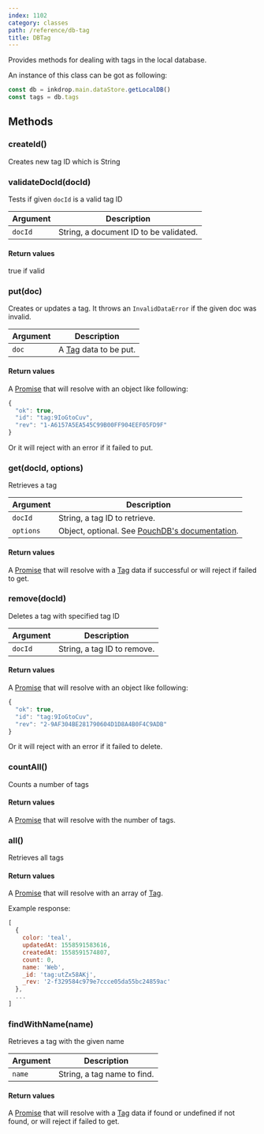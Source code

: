 ```yaml
---
index: 1102
category: classes
path: /reference/db-tag
title: DBTag
---
```


Provides methods for dealing with tags in the local database.

An instance of this class can be got as following:

```js
const db = inkdrop.main.dataStore.getLocalDB()
const tags = db.tags
```

## Methods

### createId()

Creates new tag ID which is String

### validateDocId(docId)

Tests if given `docId` is a valid tag ID

| Argument | Description |
| -------- | ----------- |
| `docId` | String, a document ID to be validated.  |

#### Return values

true if valid

### put(doc)

Creates or updates a tag. It throws an `InvalidDataError` if the given doc was invalid.

| Argument | Description |
| -------- | ----------- |
| `doc` | A [Tag](/reference/data-models#a-nameresource-tagtaga) data to be put. |

#### Return values

A [Promise](https://developer.mozilla.org/en-US/docs/Web/JavaScript/Reference/Global_Objects/Promise) that will resolve with an object like following:

```js
{
  "ok": true,
  "id": "tag:9IoGtoCuv",
  "rev": "1-A6157A5EA545C99B00FF904EEF05FD9F"
}
```

Or it will reject with an error if it failed to put.

### get(docId, options)

Retrieves a tag

| Argument | Description |
| -------- | ----------- |
| `docId` | String, a tag ID to retrieve. |
| `options` | Object, optional. See [PouchDB's documentation](https://pouchdb.com/api.html#fetch_document). |

#### Return values

A [Promise](https://developer.mozilla.org/en-US/docs/Web/JavaScript/Reference/Global_Objects/Promise) that will resolve with a [Tag](/reference/data-models#a-nameresource-tagtaga) data if successful or will reject if failed to get.

### remove(docId)

Deletes a tag with specified tag ID

| Argument | Description |
| -------- | ----------- |
| `docId` | String, a tag ID to remove. |

#### Return values

A [Promise](https://developer.mozilla.org/en-US/docs/Web/JavaScript/Reference/Global_Objects/Promise) that will resolve with an object like following:

```js
{
  "ok": true,
  "id": "tag:9IoGtoCuv",
  "rev": "2-9AF304BE281790604D1D8A4B0F4C9ADB"
}
```

Or it will reject with an error if it failed to delete.

### countAll()

Counts a number of tags

#### Return values

A [Promise](https://developer.mozilla.org/en-US/docs/Web/JavaScript/Reference/Global_Objects/Promise) that will resolve with the number of tags.

### all()

Retrieves all tags

#### Return values

A [Promise](https://developer.mozilla.org/en-US/docs/Web/JavaScript/Reference/Global_Objects/Promise) that will resolve with an array of [Tag](/reference/data-models#a-nameresource-tagtaga).

Example response:

```js
[
  {
    color: 'teal',
    updatedAt: 1558591583616,
    createdAt: 1558591574807,
    count: 0,
    name: 'Web',
    _id: 'tag:utZx58AKj',
    _rev: '2-f329584c979e7ccce05da55bc24859ac'
  },
  ...
]
```

### findWithName(name)

Retrieves a tag with the given name

| Argument | Description |
| -------- | ----------- |
| `name` | String, a tag name to find. |

#### Return values

A [Promise](https://developer.mozilla.org/en-US/docs/Web/JavaScript/Reference/Global_Objects/Promise) that will resolve with a [Tag](/reference/data-models#a-nameresource-tagtaga) data if found or undefined if not found, or will reject if failed to get.

